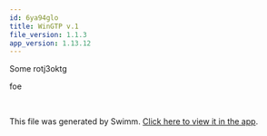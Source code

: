 ```yaml
---
id: 6ya94glo
title: WinGTP v.1
file_version: 1.1.3
app_version: 1.13.12
---
```


Some rotj3oktg

foe

<br/>

This file was generated by Swimm. [Click here to view it in the app](https://app.swimm.io/repos/Z2l0aHViJTNBJTNBV2luR1BUJTNBJTNBaGFwcHljb2Qzcg==/docs/6ya94glo).
